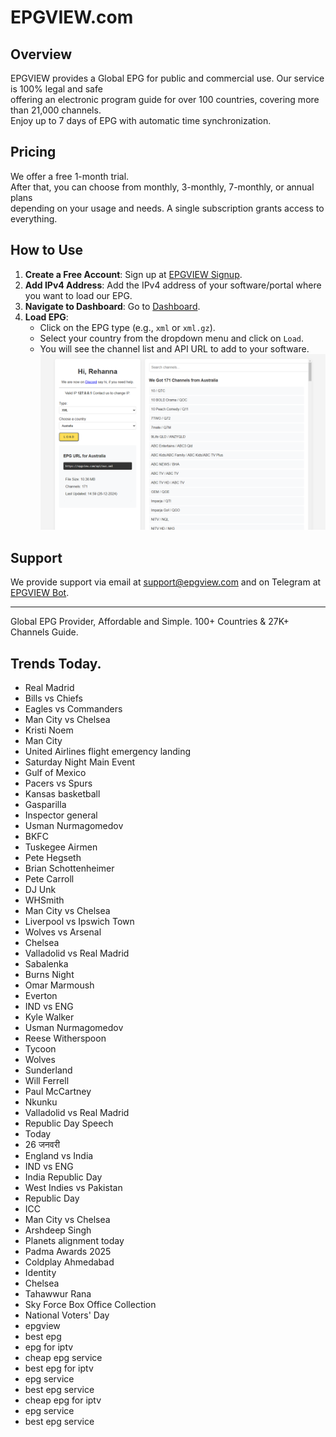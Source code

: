 # EPGVIEW.com



## Overview
EPGVIEW provides a Global EPG for public and commercial use. Our service is 100% legal and safe\
offering an electronic program guide for over 100 countries, covering more than 21,000 channels.\
Enjoy up to 7 days of EPG with automatic time synchronization.

## Pricing
We offer a free 1-month trial. \
After that, you can choose from monthly, 3-monthly, 7-monthly, or annual plans \
depending on your usage and needs. A single subscription grants access to everything.

## How to Use
1. **Create a Free Account**: Sign up at [EPGVIEW Signup](https://epgview.com/signup.php).
2. **Add IPv4 Address**: Add the IPv4 address of your software/portal where you want to load our EPG.
3. **Navigate to Dashboard**: Go to [Dashboard](https://epgview.com/dashboard.php).
4. **Load EPG**:
   - Click on the EPG type (e.g., `xml` or `xml.gz`).
   - Select your country from the dropdown menu and click on `Load`.
   - You will see the channel list and API URL to add to your software.
![EPGVIEW](img/dashboard.png)
## Support
We provide support via email at [support@epgview.com](mailto:support@epgview.com) and on Telegram at [EPGVIEW Bot](https://t.me/epgview_bot).

---

Global EPG Provider, Affordable and Simple. 100+ Countries & 27K+ Channels Guide.

## Trends Today.

- Real Madrid
- Bills vs Chiefs
- Eagles vs Commanders
- Man City vs Chelsea
- Kristi Noem
- Man City
- United Airlines flight emergency landing
- Saturday Night Main Event
- Gulf of Mexico
- Pacers vs Spurs
- Kansas basketball
- Gasparilla
- Inspector general
- Usman Nurmagomedov
- BKFC
- Tuskegee Airmen
- Pete Hegseth
- Brian Schottenheimer
- Pete Carroll
- DJ Unk
- WHSmith
- Man City vs Chelsea
- Liverpool vs Ipswich Town
- Wolves vs Arsenal
- Chelsea
- Valladolid vs Real Madrid
- Sabalenka
- Burns Night
- Omar Marmoush
- Everton
- IND vs ENG
- Kyle Walker
- Usman Nurmagomedov
- Reese Witherspoon
- Tycoon
- Wolves
- Sunderland
- Will Ferrell
- Paul McCartney
- Nkunku
- Valladolid vs Real Madrid
- Republic Day Speech
- Today
- 26 जनवरी
- England vs India
- IND vs ENG
- India Republic Day
- West Indies vs Pakistan
- Republic Day
- ICC
- Man City vs Chelsea
- Arshdeep Singh
- Planets alignment today
- Padma Awards 2025
- Coldplay Ahmedabad
- Identity
- Chelsea
- Tahawwur Rana
- Sky Force Box Office Collection
- National Voters' Day
- epgview
- best epg
- epg for iptv
- cheap epg service
- best epg for iptv
- epg service
- best epg service
- cheap epg for iptv
- epg service
- best epg service
